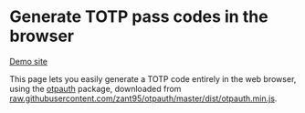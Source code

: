# Generate TOTP pass codes in the browser

[Demo site](https://totp.danhersam.com/)

This page lets you easily generate a TOTP code entirely in the web browser, using the [otpauth](https://github.com/zant95/otpauth) package, downloaded from [raw.githubusercontent.com/zant95/otpauth/master/dist/otpauth.min.js](https://raw.githubusercontent.com/zant95/otpauth/master/dist/otpauth.min.js).